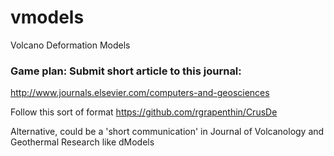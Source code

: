 # vmodels
Volcano Deformation Models


### Game plan: Submit short article to this journal:
http://www.journals.elsevier.com/computers-and-geosciences

Follow this sort of format
https://github.com/rgrapenthin/CrusDe

Alternative, could be a 'short communication' in Journal of Volcanology and Geothermal Research like dModels
